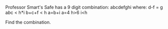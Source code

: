 Professor Smart's Safe has a 9 digit combination: abcdefghi
where:
d-f = g
a*b*c < h*i
b+c+f < h
a=b+i
a=4
h>6
i<h

Find the combination.